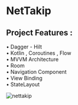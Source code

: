 # NetTakip

## Project Features :

<div>• Dagger - Hilt</div>
<div>• Kotlin , Coroutines , Flow</div>
<div>• MVVM Architecture </div>
<div>• Room</div>
<div>• Navigation Component</div>
<div>• View Binding</div>
<div>• StateLayout</div>
<div style="display: flex;">

</br>

![nettakip](https://user-images.githubusercontent.com/63645518/194854945-4f646509-dc5a-4404-8859-70f02dbfd109.png)

</br>

